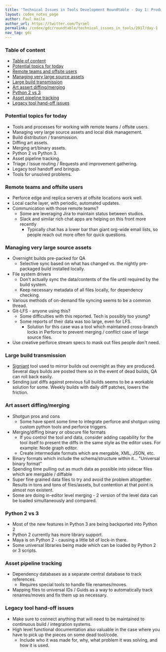 ```yaml
---
title: 'Technical Issues in Tools Development Roundtable - Day 1: Production'
layout: codex_notes_page
author: Paul Haile
author_url: https://twitter.com/Tyrael
permalink: /codex/gdc/roundtable/technical_issues_in_tools/2017/day-1
nav_tag: gdc
---
```

### Table of content
<!-- TOC -->

- [Table of content](#table-of-content)
- [Potential topics for today](#potential-topics-for-today)
- [Remote teams and offsite users](#remote-teams-and-offsite-users)
- [Managing very large source assets](#managing-very-large-source-assets)
- [Large build transmission](#large-build-transmission)
- [Art assert diffing/merging](#art-assert-diffingmerging)
- [Python 2 vs 3](#python-2-vs-3)
- [Asset pipeline tracking](#asset-pipeline-tracking)
- [Legacy tool hand-off issues](#legacy-tool-hand-off-issues)

<!-- /TOC -->
### Potential topics for today
* Tools and processes for working with remote teams / offsite users.
* Managing very large source assets and local disk management.
* Build distribution / transmission.
* Diffing art assets.
* Merging art/binary assets.
* Python 2 vs Python 3.
* Asset pipeline tracking.
* Triage / Issue routing / Requests and improvement gathering.
* Legacy tool handoff and bringup.
* Tools for unsolved problems.
 
 
 
### Remote teams and offsite users
* Perforce edge and replica servers at offsite locations work well.
* Local cache layer, with periodic, automated updates.
* Communication with those remote teams?
  * Some are leveraging Jira to maintain status between studios.
  * Slack and similar rich chat apps are helping on this front more recently
    * Typically chat has a lower bar than giant org-wide email lists, so people reach out more often for quick questions.
     
### Managing very large source assets
* Overnight builds pre-packed for QA
  * Selective sync based on what has changed vs. the nightly pre-packaged build installed locally.
* File system drivers
  * Don't actually sync the data/contents of the file until required by the build system.
  * Keep necessary metadata of all files locally, for dependency checking.
* Various methods of on-demand file syncing seems to be a common thread.  
* Git-LFS - anyone using this?
  * Some difficulties with this reported.  Tech is possibly too young?
  * Some reports of their data was too large, even for LFS.
    * Solution for this case was a tool which maintained cross-branch locks in Perforce to prevent merging / conflict case of large source files.
* Use creative perforce stream specs to mask out files people don't need.
 
### Large build transmission
* [Signiant](http://www.signiant.com/) tool used to mirror builds out overnight as they are produced.  Several days builds are posted there so in the event of dead builds, QA can roll back easily.
* Sending just diffs against previous full builds seems to be a workable solution for some.  Weekly builds with daily diff patches, lowers the friction.
 
### Art assert diffing/merging
* Shotgun pros and cons
  * Some have spent some time to integrate perforce and shotgun using custom python tools and perforce triggers.
* Merging/diffing binary or obscure file formats
  * If you control the tool and data, consider adding capability for the tool itself to present the diffs in the same style as the editor uses.  For example: Node graph editor.
  * Create intermediate formats which are mergable, XML, JSON, etc.
* Binary formats which include the schema/structure within it... "Universal binary format"
* Spending time pulling out as much data as possible into sidecar files which are mergable / diffable
* Super fine grained data files to try and avoid the problem altogether.  Results in tons and tons of files/assets, but contention at that point is almost non existent.
* Some are doing in-editor level merging - 2 version of the level data can be loaded simultaneously and compared.
 
### Python 2 vs 3
* Most of the new features in Python 3 are being backported into Python 2
* Python 2 currently has more library support.
* Maya is on Python 2 - causing a little bit of lock-in there.
* Some universal libraries being made which can be loaded by Python 2 or 3 scripts.
 
### Asset pipeline tracking
* Dependency databases as a separate central database to track references.
  * Requires special tools to handle file renames/moves.
* Mapping files to universal IDs / Guids as a way to automatically track renames/moves and fix them up as necessary.
 
### Legacy tool hand-off issues
* Make sure to connect anything that will need to be maintained to continuous build / integration systems.
* High level functional documentation also valuable in the case where you have to pick up the pieces on some dead tool/code.
  * Include who it was made for, why, what problem it was solving, and how it is used.
